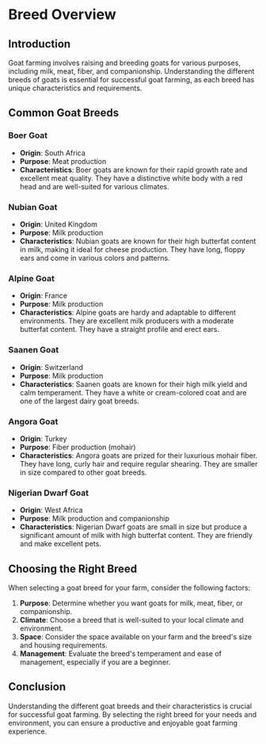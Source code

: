 # Breed Overview

## Introduction

Goat farming involves raising and breeding goats for various purposes, including milk, meat, fiber, and companionship. Understanding the different breeds of goats is essential for successful goat farming, as each breed has unique characteristics and requirements.

## Common Goat Breeds

### Boer Goat

- **Origin**: South Africa
- **Purpose**: Meat production
- **Characteristics**: Boer goats are known for their rapid growth rate and excellent meat quality. They have a distinctive white body with a red head and are well-suited for various climates.

### Nubian Goat

- **Origin**: United Kingdom
- **Purpose**: Milk production
- **Characteristics**: Nubian goats are known for their high butterfat content in milk, making it ideal for cheese production. They have long, floppy ears and come in various colors and patterns.

### Alpine Goat

- **Origin**: France
- **Purpose**: Milk production
- **Characteristics**: Alpine goats are hardy and adaptable to different environments. They are excellent milk producers with a moderate butterfat content. They have a straight profile and erect ears.

### Saanen Goat

- **Origin**: Switzerland
- **Purpose**: Milk production
- **Characteristics**: Saanen goats are known for their high milk yield and calm temperament. They have a white or cream-colored coat and are one of the largest dairy goat breeds.

### Angora Goat

- **Origin**: Turkey
- **Purpose**: Fiber production (mohair)
- **Characteristics**: Angora goats are prized for their luxurious mohair fiber. They have long, curly hair and require regular shearing. They are smaller in size compared to other goat breeds.

### Nigerian Dwarf Goat

- **Origin**: West Africa
- **Purpose**: Milk production and companionship
- **Characteristics**: Nigerian Dwarf goats are small in size but produce a significant amount of milk with high butterfat content. They are friendly and make excellent pets.

## Choosing the Right Breed

When selecting a goat breed for your farm, consider the following factors:

1. **Purpose**: Determine whether you want goats for milk, meat, fiber, or companionship.
2. **Climate**: Choose a breed that is well-suited to your local climate and environment.
3. **Space**: Consider the space available on your farm and the breed's size and housing requirements.
4. **Management**: Evaluate the breed's temperament and ease of management, especially if you are a beginner.

## Conclusion

Understanding the different goat breeds and their characteristics is crucial for successful goat farming. By selecting the right breed for your needs and environment, you can ensure a productive and enjoyable goat farming experience.
